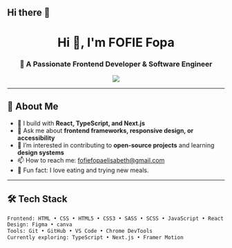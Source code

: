 ## Hi there 👋

<!-- GitHub Profile README Template -->

<h1 align="center">Hi 👋, I'm FOFIE Fopa</h1>
<h3 align="center">🚀 A Passionate Frontend Developer & Software Engineer</h3>

<p align="center">
  <img src="https://readme-typing-svg.demolab.com/?lines=Crafting+beautiful+UIs+with+code;Turning+ideas+into+interactive+experiences;&center=true&width=440&height=45&color=58A6FF&vCenter=true&pause=1000&size=22" />
</p>

---

## 🧭 About Me

- 🌱 I build with **React, TypeScript, and Next.js**
- 💬 Ask me about **frontend frameworks, responsive design, or accessibility**
- 👀 I’m interested in contributing to **open-source projects** and learning **design systems**
- 📫 How to reach me: [fofiefopaelisabeth@gmail.com](mailto:fofiefopaelisabeth@gmail.com)
- 🧠 Fun fact: I love eating and trying new meals.

---

## 🛠️ Tech Stack

```html
Frontend: HTML • CSS • HTML5 • CSS3 • SASS • SCSS • JavaScript • React • TailwindCSS • Bootstrap • Typescript • Nextjs
Design: Figma • canva
Tools: Git • GitHub • VS Code • Chrome DevTools
Currently exploring: TypeScript • Next.js • Framer Motion

